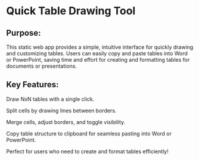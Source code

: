 # Quick Table Drawing Tool
## Purpose:
This static web app provides a simple, intuitive interface for quickly drawing and customizing tables. Users can easily copy and paste tables into Word or PowerPoint, saving time and effort for creating and formatting tables for documents or presentations.

## Key Features:

Draw NxN tables with a single click.

Split cells by drawing lines between borders.

Merge cells, adjust borders, and toggle visibility.

Copy table structure to clipboard for seamless pasting into Word or PowerPoint.

Perfect for users who need to create and format tables efficiently!
